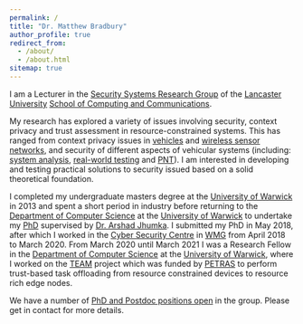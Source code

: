```yaml
---
permalink: /
title: "Dr. Matthew Bradbury"
author_profile: true
redirect_from: 
  - /about/
  - /about.html
sitemap: true
---
```


I am a Lecturer in the [Security Systems Research Group](https://ssg.lancs.ac.uk/) of the [Lancaster University](https://www.lancaster.ac.uk) [School of Computing and Communications](https://www.lancaster.ac.uk/scc/).

My research has explored a variety of issues involving security, context privacy and trust assessment in resource-constrained systems. This has ranged from context privacy issues in [vehicles](/publications/Bradbury_2020_PrivacyChallengesProtecting) and [wireless sensor networks](/projects/project-1-PhD/), and security of different aspects of vehicular systems (including: [system analysis](/projects/project-2-CAPRI), [real-world testing](/projects/project-3-IoT-TRaM) and [PNT](/projects/project-5-PNT)). I am interested in developing and testing practical solutions to security issued based on a solid theoretical foundation.

I completed my undergraduate masters degree at the [University of Warwick](https://warwick.ac.uk) in 2013 and spent a short period in industry before returning to the [Department of Computer Science](https://warwick.ac.uk/fac/sci/dcs) at the [University of Warwick](https://warwick.ac.uk) to undertake my [PhD](/projects/project-1-PhD/) supervised by [Dr. Arshad Jhumka](https://www2.warwick.ac.uk/fac/sci/dcs/people/Arshad_Jhumka). I submitted my PhD in May 2018, after which I worked in the [Cyber Security Centre](https://warwick.ac.uk/fac/sci/wmg/research/csc) in [WMG](https://warwick.ac.uk/fac/sci/wmg) from April 2018 to March 2020. From March 2020 until March 2021 I was a Research Fellow in the [Department of Computer Science](https://warwick.ac.uk/fac/sci/dcs) at the [University of Warwick](https://warwick.ac.uk), where I worked on the [TEAM](/projects/project-6-TEAM) project which was funded by [PETRAS](https://petras-iot.org) to perform trust-based task offloading from resource constrained devices to resource rich edge nodes.

We have a number of [PhD and Postdoc positions open](https://ssg.lancs.ac.uk/open-positions/) in the group. Please get in contact for more details.
